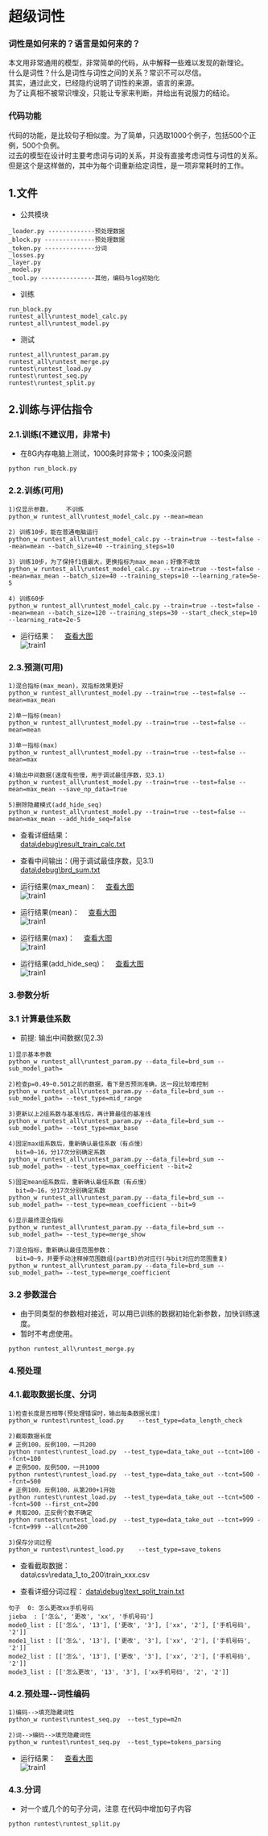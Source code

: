 # 超级词性

### 词性是如何来的？语言是如何来的？

本文用非常通用的模型，非常简单的代码，从中解释一些难以发现的新理论。<br>
什么是词性？什么是词性与词性之间的关系？常识不可以尽信。<br>
其实，通过此文，已经隐约说明了词性的来源，语言的来源。<br>
为了让真相不被常识埋没，只能让专家来判断，并给出有说服力的结论。<br>

### 代码功能

代码的功能，是比较句子相似度。为了简单，只选取1000个例子，包括500个正例，500个负例。<br>
过去的模型在设计时主要考虑词与词的关系，并没有直接考虑词性与词性的关系。<br>
但是这个是这样做的，其中为每个词重新给定词性，是一项非常耗时的工作。<br>


## 1.文件
* 公共模块
```
_loader.py -------------预处理数据
_block.py --------------预处理数据
_token.py --------------分词
_losses.py
_layer.py
_model.py
_tool.py ---------------其他，编码与log初始化
```
* 训练
```
run_block.py
runtest_all\runtest_model_calc.py
runtest_all\runtest_model.py
```
* 测试
```
runtest_all\runtest_param.py
runtest_all\runtest_merge.py  
runtest\runtest_load.py  
runtest\runtest_seq.py  
runtest\runtest_split.py  
```

## 2.训练与评估指令

### 2.1.训练(不建议用，非常卡)
* 在8G内存电脑上测试，1000条时非常卡；100条没问题  
```
python run_block.py
```


### 2.2.训练(可用)
```
1)仅显示参数，	不训练  
python_w runtest_all\runtest_model_calc.py --mean=mean

2) 训练10步，能在普通电脑运行  
python_w runtest_all\runtest_model_calc.py --train=true --test=false --mean=mean --batch_size=40 --training_steps=10

3) 训练10步，为了保持f1值最大，更换指标为max_mean；好像不收敛  
python_w runtest_all\runtest_model_calc.py --train=true --test=false --mean=max_mean --batch_size=40 --training_steps=10 --learning_rate=5e-5

4) 训练60步  
python_w runtest_all\runtest_model_calc.py --train=true --test=false --mean=mean --batch_size=120 --training_steps=30 --start_check_step=10 --learning_rate=2e-5
```
* 运行结果：  　[查看大图](/images/screenshot/train/train2.jpg)<br>
![train1](/images/screenshot/train/train1.jpg)

### 2.3.预测(可用)
```
1)混合指标(max_mean)，双指标效果更好
python_w runtest_all\runtest_model.py --train=true --test=false --mean=max_mean

2)单一指标(mean)
python_w runtest_all\runtest_model.py --train=true --test=false --mean=mean

3)单一指标(max)
python_w runtest_all\runtest_model.py --train=true --test=false --mean=max

4)输出中间数据(速度有些慢，用于调试最佳序数，见3.1)
python_w runtest_all\runtest_model.py --train=true --test=false --mean=max_mean --save_np_data=true

5)删除隐藏模式(add_hide_seq)
python_w runtest_all\runtest_model.py --train=true --test=false --mean=max_mean --add_hide_seq=false

```

* 查看详细结果：  
[data\debug\result_train_calc.txt](data/debug/result_train_calc.txt)
* 查看中间输出：(用于调试最佳序数，见3.1)  
[data\debug\brd_sum.txt](data/debug/brd_sum.txt)

* 运行结果(max_mean)：  　[查看大图](/images/screenshot/long/3.4.5_max_mean.jpg)<br>
![train1](/images/screenshot/short/3.4.5_max_mean.jpg)

* 运行结果(mean)：  　[查看大图](/images/screenshot/long/3.4.5_mean.jpg)<br>
![train1](/images/screenshot/short/3.4.5_mean.jpg)

* 运行结果(max)：  　[查看大图](/images/screenshot/long/3.4.5_max.jpg)<br>
![train1](/images/screenshot/short/3.4.5_max.jpg)

* 运行结果(add_hide_seq)：  　[查看大图](/images/screenshot/long/4_delete_seq.jpg)<br>
![train1](/images/screenshot/short/4_delete_seq.jpg)


### 3.参数分析
### 3.1 计算最佳系数
* 前提: 输出中间数据(见2.3)

```
1)显示基本参数
python_w runtest_all\runtest_param.py --data_file=brd_sum --sub_model_path=

2)检查p=0.49~0.501之前的数据，看下是否预测准确，这一段比较难控制
python_w runtest_all\runtest_param.py --data_file=brd_sum --sub_model_path= --test_type=mid_range

3)更新以上2组系数与基准线后，再计算最佳的基准线
python_w runtest_all\runtest_param.py --data_file=brd_sum --sub_model_path= --test_type=max_base

4)固定max组系数后，重新确认最佳系数（有点慢）
  bit=0~16，分17次分别确定系数
python_w runtest_all\runtest_param.py --data_file=brd_sum --sub_model_path= --test_type=max_coefficient --bit=2

5)固定mean组系数后，重新确认最佳系数（有点慢）
  bit=0~16，分17次分别确定系数
python_w runtest_all\runtest_param.py --data_file=brd_sum --sub_model_path= --test_type=mean_coefficient --bit=9

6)显示最终混合指标
python_w runtest_all\runtest_param.py --data_file=brd_sum --sub_model_path= --test_type=merge_show

7)混合指标，重新确认最佳范围参数：
  bit=0~9，并要手动注释掉范围数组(partB)的对应行(与bit对应的范围重复)
python_w runtest_all\runtest_param.py --data_file=brd_sum --sub_model_path= --test_type=merge_coefficient
```

### 3.2 参数混合
* 由于同类型的参数相对接近，可以用已训练的数据初始化新参数，加快训练速度。  
*   暂时不考虑使用。  
```
python runtest_all\runtest_merge.py
```


### 4.预处理
### 4.1.截取数据长度、分词

```
1)检查长度是否相等(预处理错误时，输出每条数据长度)
python_w runtest\runtest_load.py	--test_type=data_length_check

2)截取数据长度
# 正例100，反例100，一共200  
python runtest\runtest_load.py	--test_type=data_take_out --tcnt=100 --fcnt=100
# 正例500，反例500，一共1000  
python runtest\runtest_load.py	--test_type=data_take_out --tcnt=500 --fcnt=500
# 正例100，反例100，从第200+1开始  
python runtest\runtest_load.py	--test_type=data_take_out --tcnt=500 --fcnt=500 --first_cnt=200
# 共取200，正反例个数不确定  
python runtest\runtest_load.py	--test_type=data_take_out --tcnt=999 --fcnt=999 --allcnt=200

3)保存分词过程
python_w runtest\runtest_load.py	--test_type=save_tokens
```

* 查看截取数据：  
data\csv\redata_1_to_200\train_xxx.csv

* 查看详细分词过程：
[data\debug\text_split_train.txt](data/debug/text_split_train.txt)

``` 
句子  0: 怎么更改xx手机号码
jieba  : ['怎么', '更改', 'xx', '手机号码']
mode0_list : [['怎么', '13'], ['更改', '3'], ['xx', '2'], ['手机号码', '2']]
mode1_list : [['怎么', '13'], ['更改', '3'], ['xx', '2'], ['手机号码', '2']]
mode2_list : [['怎么', '13'], ['更改', '3'], ['xx', '2'], ['手机号码', '2']]
mode3_list : [['怎么更改', '13', '3'], ['xx手机号码', '2', '2']]
```

### 4.2.预处理--词性编码

```
1)编码-->填充隐藏词性
python_w runtest\runtest_seq.py  --test_type=m2n

2)词-->编码-->填充隐藏词性
python_w runtest\runtest_seq.py  --test_type=tokens_parsing
```
* 运行结果：  　[查看大图](/images/screenshot/long/3.4.1_tokens_parsing.jpg)<br>
![train1](/images/screenshot/short/3.4.1_tokens_parsing.jpg)

### 4.3.分词
* 对一个或几个的句子分词，注意  在代码中增加句子内容  
```
python runtest\runtest_split.py
```


